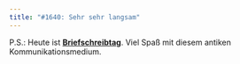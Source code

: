 ```yaml
---
title: "#1640: Sehr sehr langsam"
---
```


P.S.:
Heute ist <a href="http://www.fonflatter.de/kalender"><strong>Briefschreibtag</strong></a>. Viel Spaß mit diesem antiken Kommunikationsmedium.
